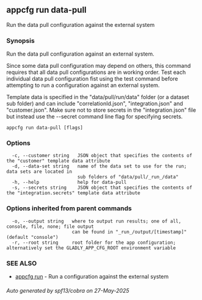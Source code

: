## appcfg run data-pull

Run the data pull configuration against the external system

### Synopsis


Run the data pull configuration against an external system.

Since some data pull configuration may depend on others, this command requires
that all data pull configurations are in working order. Test each individual
data pull configuration fist using the test command before attempting to run
a configuration against an external system.

Template data is specified in the "data/pull/_run_/data" folder (or a dataset
sub folder) and can include "correlationId.json", "integration.json" and 
"customer.json". Make sure not to store secrets in the "integration.json" file
but instead use the --secret command line flag for specifying secrets.


```
appcfg run data-pull [flags]
```

### Options

```
  -c, --customer string   JSON object that specifies the contents of the "customer" template data attribute
  -d, --data-set string   name of the data set to use for the run; data sets are located in
                          sub folders of "data/pull/_run_/data"
  -h, --help              help for data-pull
  -s, --secrets string    JSON object that specifies the contents of the "integration.secrets" template data attribute
```

### Options inherited from parent commands

```
  -o, --output string   where to output run results; one of all, console, file, none; file output
                        can be found in "_run_/output/[timestamp]" (default "console")
  -r, --root string     root folder for the app configuration; alternatively set the GLADLY_APP_CFG_ROOT environment variable
```

### SEE ALSO

* [appcfg run](appcfg_run.md)	 - Run a configuration against the external system

###### Auto generated by spf13/cobra on 27-May-2025
